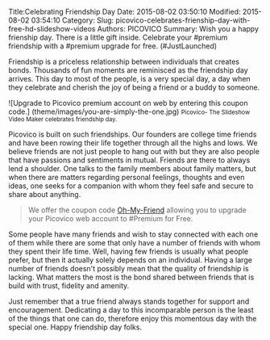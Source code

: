 Title:Celebrating Friendship Day 
Date: 2015-08-02 03:50:10 
Modified: 2015-08-02 03:54:10 
Category: 
Slug: picovico-celebrates-frienship-day-with-free-hd-slideshow-videos 
Authors: PICOVICO 
Summary: Wish you a happy frienship day. There is a little gift inside. Celebrate your #premium friendship with a #premium upgrade for free. (#JustLaunched)

Friendship is a priceless relationship between individuals that creates bonds. Thousands of fun moments are reminisced as the friendship day arrives. This day to most of the people, is a very special day, a day when they celebrate and cherish the joy of being a friend or a buddy to someone.

![Upgrade to Picovico premium account on web by entering this coupon code.]
(theme/images/you-are-simply-the-one.jpg)
<small>Picovico- The Slideshow Video Maker celebrates friendship day.</small>
 
Picovico is built on such friendships. Our founders are college time friends and have been rowing their life together through all the highs and lows. We believe friends are not just people to hang out with but they are also people that have passions and sentiments in mutual. Friends are there to always lend a shoulder. One talks to the family members about family matters, but when there are matters regarding personal feelings, thoughts and even ideas, one seeks for a companion with whom they feel safe and secure to share about anything.

>We offer the coupon code [Oh-My-Friend](https://www.picovico.com/en/upgrade) allowing you to upgrade your Picovico web account to #Premium for Free.

Some people have many friends and wish to stay connected with each one of them while there are some that only have a number of friends with whom they spent their life time. Well, having few friends is usually what people prefer, but then it actually solely depends on an individual. Having a large number of friends doesn't possibly mean that the quality of friendship is lacking. What matters the most is the bond shared between friends that is build with trust, fidelity and amenity. 

Just remember that a true friend always stands together for support and encouragement. Dedicating a day to this incomparable person is the least of the things that one can do, therefore enjoy this momentous day with the special one. Happy friendship day folks.
